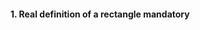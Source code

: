 <h4 class="task">
    1. Real definition of a rectangle
      <span class="alert alert-warning mandatory-optional">
        mandatory
      </span>
</h4>